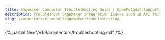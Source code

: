 ```yaml
---
title: Sagemaker Connector Troubleshooting Guide | OpenMetadataSupport
description: Troubleshoot SageMaker integration issues such as API failures, metadata gaps, or IAM permission conflicts.
slug: /connectors/ml-model/sagemaker/troubleshooting
---
```


{% partial file="/v1.9/connectors/troubleshooting.md" /%}
